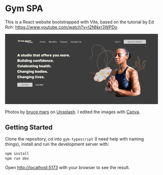 # Gym SPA

This is a React website bootstrapped with Vite, based on the tutorial by Ed Roh: https://www.youtube.com/watch?v=I2NNxr3WPDo

![Screenshot of homepage](src\assets\github.png)

Photos by <a href="https://unsplash.com/@brucemars?utm_content=creditCopyText&utm_medium=referral&utm_source=unsplash">bruce mars</a> on <a href="https://unsplash.com/photos/two-smiling-women-doing-yoga-pose-tj27cwu86Wk?utm_content=creditCopyText&utm_medium=referral&utm_source=unsplash">Unsplash</a>.
I edited the images with [Canva](https://www.canva.com/en_gb/).

## Getting Started

Clone the repository, cd into `gym-typescript` (I need help with naming things), install and run the development server with:

```
npm install
npm run dev
```

Open [http://localhost:5173](http://localhost:5173) with your browser to see the result.
